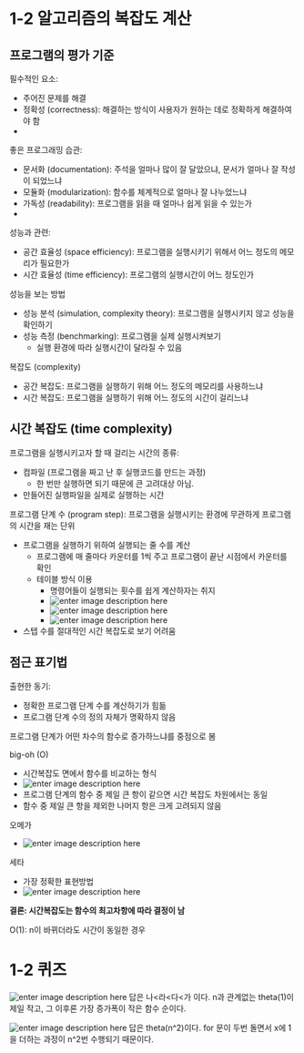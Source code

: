 # 1-2 알고리즘의 복잡도 계산

## 프로그램의 평가 기준
필수적인 요소:
- 주어진 문제를 해결
- 정확성 (correctness): 해결하는 방식이 사용자가 원하는 데로 정확하게 해결하여야 함
- 
좋은 프로그래밍 습관: 
- 문서화 (documentation): 주석을 얼마나 많이 잘 달았으냐, 문서가 얼마나 잘 작성이 되었느냐
- 모듈화 (modularization): 함수를 체계적으로 얼마나 잘 나누었느냐
- 가독성 (readability): 프로그램을 읽을 때 얼마나 쉽게 읽을 수 있는가
- 
성능과 관련:
- 공간 효율성 (space efficiency): 프로그램을 실행시키기 위해서 어느 정도의 메모리가 필요한가
- 시간 효율성 (time efficiency): 프로그램의 실행시간이 어느 정도인가

성능을 보는 방법
- 성능 분석 (simulation, complexity theory): 프로그램을 실행시키지 않고 성능을 확인하기
- 성능 측정 (benchmarking): 프로그램을 실제 실행시켜보기
	- 실행 환경에 따라 실행시간이 달라질 수 있음

복잡도 (complexity)
- 공간 복잡도: 프로그램을 실행하기 위해 어느 정도의 메모리를 사용하느냐
- 시간 복잡도: 프로그램을 실행하기 위해 어느 정도의 시간이 걸리느냐

## 시간 복잡도 (time complexity)
프로그램을 실행시키고자 할 때 걸리는 시간의 종류:
- 컴파일 (프로그램을 짜고 난 후 실행코드를 만드는 과정)
	-  한 번만 실행하면 되기 때문에 큰 고려대상 아님.
- 만들어진 실행파일을 실제로 실행하는 시간

프로그램 단계 수 (program step): 프로그램을 실행시키는 환경에 무관하게 프로그램의 시간을 재는 단위
- 프로그램을 실행하기 위하여 실행되는 줄 수를 계산
	- 프로그램에 매 줄마다 카운터를 1씩 주고 프로그램이 끝난 시점에서 카운터를 확인
	- 테이블 방식 이용
		- 명령어들이 실행되는 횟수를 쉽게 계산하자는 취지
		- ![enter image description here](https://i.imgur.com/GMyym0J.png)
		-	![enter image description here](https://i.imgur.com/hjxTlwM.png)
		- ![enter image description here](https://i.imgur.com/pWQzk8b.png)
- 스텝 수를 절대적인 시간 복잡도로 보기 어려움

## 점근 표기법
출현한 동기:
- 정확한 프로그램 단계 수를 계산하기가 힘듦
- 프로그램 단계 수의 정의 자체가 명확하지 않음

프로그램 단계가 어떤 차수의 함수로 증가하느냐를 중점으로 봄

big-oh (O)
- 시간복잡도 면에서 함수를 비교하는 형식
- ![enter image description here](https://i.imgur.com/EM9Q8qo.png)
- 프로그램 단계의 함수 중 제일 큰 항이 같으면 시간 복잡도 차원에서는 동일
- 함수 중 제일 큰 항을 제외한 나머지 항은 크게 고려되지 않음

오메가
- ![enter image description here](https://i.imgur.com/tyt0gTi.png)

세타
- 가장 정확한 표현방법
- ![enter image description here](https://i.imgur.com/5KoOU5C.png)

**결론: 시간복잡도는 함수의 최고차항에 따라 결정이 남**

O(1): n이 바뀌더라도 시간이 동일한 경우

# 1-2 퀴즈
![enter image description here](https://i.imgur.com/DFGXrVJ.png)
답은 나<라<다<가 이다.
n과 관계없는 theta(1)이 제일 작고,
그 이후론 가장 증가폭이 작은 함수 순이다.

![enter image description here](https://i.imgur.com/lLmrpu6.png)
답은 theta(n^2)이다.
for 문이 두번 돌면서 x에 1을 더하는 과정이 n^2번 수행되기 때문이다.
